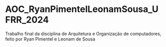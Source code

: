 # AOC_RyanPimentelLeonamSousa_UFRR_2024
Trabalho final da disciplina de Arquitetura e Organização de computadores, feito por Ryan Pimentel e Leonam de Sousa
